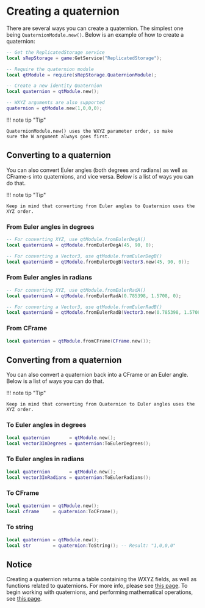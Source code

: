 # Creating a quaternion
There are several ways you can create a quaternion. The simplest one being `QuaternionModule.new()`.
Below is an example of how to create a quaternion:

```lua
-- Get the ReplicatedStorage service
local sRepStorage = game:GetService("ReplicatedStorage");

-- Require the quaternion module
local qtModule = require(sRepStorage.QuaternionModule);

-- Create a new identity Quaternion
local quaternion = qtModule.new();

-- WXYZ arguments are also supported
quaternion = qtModule.new(1,0,0,0);
```

!!! note tip "Tip"

    QuaternionModule.new() uses the WXYZ parameter order, so make
	sure the W argument always goes first.

## Converting to a quaternion

You can also convert Euler angles (both degrees and radians) as well as CFrame-s into quaternions,
and vice versa. Below is a list of ways you can do that.

!!! note tip "Tip"

    Keep in mind that converting from Euler angles to Quaternion uses the XYZ order.

### From Euler angles in degrees

```lua
-- For converting XYZ, use qtModule.fromEulerDegA()
local quaternionA = qtModule.fromEulerDegA(45, 90, 0);

-- For converting a Vector3, use qtModule.fromEulerDegB()
local quaternionB = qtModule.fromEulerDegB(Vector3.new(45, 90, 0));
```

### From Euler angles in radians

```lua
-- For converting XYZ, use qtModule.fromEulerRadA()
local quaternionA = qtModule.fromEulerRadA(0.785398, 1.5708, 0);

-- For converting a Vector3, use qtModule.fromEulerRadB()
local quaternionB = qtModule.fromEulerRadB(Vector3.new(0.785398, 1.5708, 0));
```

### From CFrame

```lua
local quaternion = qtModule.fromCFrame(CFrame.new());
```

## Converting from a quaternion

You can also convert a quaternion back into a CFrame or an Euler angle.
Below is a list of ways you can do that.

!!! note tip "Tip"

    Keep in mind that converting from Quaternion to Euler angles uses the XYZ order.

### To Euler angles in degrees

```lua
local quaternion       = qtModule.new();
local vector3InDegrees = quaternion:ToEulerDegrees();
```

### To Euler angles in radians

```lua
local quaternion       = qtModule.new();
local vector3InRadians = quaternion:ToEulerRadians();
```

### To CFrame

```lua
local quaternion = qtModule.new();
local cframe     = quaternion:ToCFrame();
```

### To string

```lua
local quaternion = qtModule.new();
local str        = quaternion:ToString(); -- Result: "1,0,0,0"
```

## Notice

Creating a quaternion returns a table containing the WXYZ fields, as well
as functions related to quaternions. For more info, please see [this page](api_quaternion.md).
To begin working with quaternions, and performing mathematical operations, see [this page](guide_math.md).